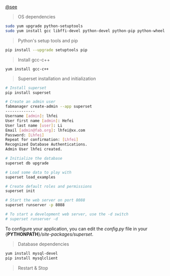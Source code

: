 

[@see](https://github.com/airbnb/superset/blob/master/docs/installation.rst 'Setup Guide')

> OS dependencies

```sh
sudo yum upgrade python-setuptools
sudo yum install gcc libffi-devel python-devel python-pip python-wheel openssl-devel libsasl2-devel openldap-devel
```

> Python's setup tools and pip

```sh
pip install --upgrade setuptools pip
```

> Install gcc-c++ 

```
yum install gcc-c++ 
```



> Superset installation and initialization

```sh
# Install superset
pip install superset

# Create an admin user
fabmanager create-admin --app superset
-------------
Username [admin]: lhfei
User first name [admin]: Hefei
User last name [user]: Li
Email [admin@fab.org]: lhfei@xx.com
Password: [Lhfei]
Repeat for confirmation: [Lhfei]
Recognized Database Authentications.
Admin User lhfei created.

# Initialize the database
superset db upgrade

# Load some data to play with
superset load_examples

# Create default roles and permissions
superset init

# Start the web server on port 8088
superset runserver -p 8088

# To start a development web server, use the -d switch
# superset runserver -d
```

To configure your application, you can edit the *config.py* file in your {**PYTHONPATH**}*/site-packages/superset*.





> Database dependencies

```sh
yum install mysql-devel
pip install mysqlclient
```


> Restart & Stop

```sh


```